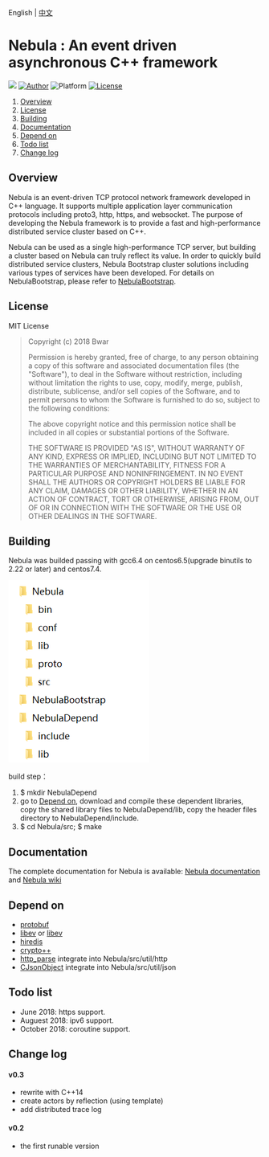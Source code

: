 English | [中文](/README_cn.md)
# Nebula : An event driven asynchronous C++ framework
[![](https://travis-ci.org/Bwar/Nebula.svg?branch=master)](https://travis-ci.org/Bwar/Nebula) [![Author](https://img.shields.io/badge/author-@Bwar-blue.svg?style=flat)](cqc@vip.qq.com)  ![Platform](https://img.shields.io/badge/platform-Linux-green.svg?style=flat) [![License](https://img.shields.io/github/license/mashape/apistatus.svg)](LICENSE)<br/>

1. [Overview](#Overview)
2. [License](#License)
3. [Building](#Building)
4. [Documentation](#Documentation)
5. [Depend on](#DependOn)
6. [Todo list](#TODO)
7. [Change log](#ChangeLog)

<a name="Overview"></a>
## Overview 

Nebula is an event-driven TCP protocol network framework developed in C++ language. It supports multiple application layer communication protocols including proto3, http, https, and websocket. The purpose of developing the Nebula framework is to provide a fast and high-performance distributed service cluster based on C++.

Nebula can be used as a single high-performance TCP server, but building a cluster based on Nebula can truly reflect its value. In order to quickly build distributed service clusters, Nebula Bootstrap cluster solutions including various types of services have been developed. For details on NebulaBootstrap, please refer to [NebulaBootstrap](https://github.com/Bwar/NebulaBootstrap).

<a name="License"></a>
## License 

MIT License

>  Copyright (c) 2018 Bwar
>
>  Permission is hereby granted, free of charge, to any person obtaining a copy
>  of this software and associated documentation files (the "Software"), to deal
>  in the Software without restriction, including without limitation the rights
>  to use, copy, modify, merge, publish, distribute, sublicense, and/or sell
>  copies of the Software, and to permit persons to whom the Software is
>  furnished to do so, subject to the following conditions:
>
>  The above copyright notice and this permission notice shall be included in
>  all copies or substantial portions of the Software.
>
>  THE SOFTWARE IS PROVIDED "AS IS", WITHOUT WARRANTY OF ANY KIND, EXPRESS OR
>  IMPLIED, INCLUDING BUT NOT LIMITED TO THE WARRANTIES OF MERCHANTABILITY,
>  FITNESS FOR A PARTICULAR PURPOSE AND NONINFRINGEMENT. IN NO EVENT SHALL THE
>  AUTHORS OR COPYRIGHT HOLDERS BE LIABLE FOR ANY CLAIM, DAMAGES OR OTHER
>  LIABILITY, WHETHER IN AN ACTION OF CONTRACT, TORT OR OTHERWISE, ARISING FROM,
>  OUT OF OR IN CONNECTION WITH THE SOFTWARE OR THE USE OR OTHER DEALINGS IN
>  THE SOFTWARE.

<a name="Building"></a>
## Building 
   Nebula was builded passing with gcc6.4 on centos6.5(upgrade binutils to 2.22 or later) and centos7.4.  
   
![nebula_build_dir](docs/image/build_dir.png)

   build step：
   1. $ mkdir NebulaDepend
   2. go to [Depend on](#DependOn), download and compile these dependent libraries, copy the shared library files to NebulaDepend/lib, copy the header files directory to NebulaDepend/include.
   3. $ cd Nebula/src;    $ make

<a name="Documentation"></a>
## Documentation 
   The complete documentation for Nebula is available: [Nebula documentation](https://bwar.github.io/Nebula) and [Nebula wiki](https://github.com/Bwar/Nebula/wiki)
    
<a name="DependOn"></a>
## Depend on 
   * [protobuf](https://github.com/google/protobuf)
   * [libev](http://software.schmorp.de/pkg/libev.html) or [libev](https://github.com/kindy/libev)
   * [hiredis](https://github.com/redis/hiredis)
   * [crypto++](http://www.cryptopp.com)
   * [http_parse](https://github.com/nodejs/http-parser) integrate into Nebula/src/util/http 
   * [CJsonObject](https://github.com/Bwar/CJsonObject) integrate into Nebula/src/util/json

<a name="TODO"></a>
## Todo list 
   - June 2018:    https support.
   - Auguest 2018: ipv6 support.
   - October 2018: coroutine support.

<a name="ChangeLog"></a>
## Change log 
#### v0.3
   - rewrite with C++14
   - create actors by reflection (using template)
   - add distributed trace log
#### v0.2
   - the first runable version

<br/>


